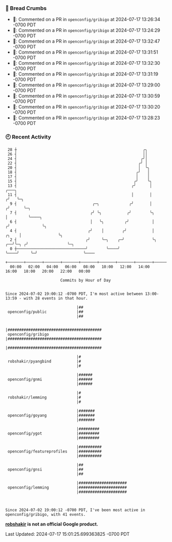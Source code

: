 ### 🍞 Bread Crumbs

 * 💬: Commented on a PR in  `openconfig/gribigo` at 2024-07-17 13:26:34 -0700 PDT
 * 💬: Commented on a PR in  `openconfig/gribigo` at 2024-07-17 13:24:29 -0700 PDT
 * 💬: Commented on a PR in  `openconfig/gribigo` at 2024-07-17 13:32:47 -0700 PDT
 * 💬: Commented on a PR in  `openconfig/gribigo` at 2024-07-17 13:31:51 -0700 PDT
 * 💬: Commented on a PR in  `openconfig/gribigo` at 2024-07-17 13:32:30 -0700 PDT
 * 💬: Commented on a PR in  `openconfig/gribigo` at 2024-07-17 13:31:19 -0700 PDT
 * 💬: Commented on a PR in  `openconfig/gribigo` at 2024-07-17 13:29:00 -0700 PDT
 * 💬: Commented on a PR in  `openconfig/gribigo` at 2024-07-17 13:30:59 -0700 PDT
 * 💬: Commented on a PR in  `openconfig/gribigo` at 2024-07-17 13:30:20 -0700 PDT
 * 💬: Commented on a PR in  `openconfig/gribigo` at 2024-07-17 13:28:23 -0700 PDT

### 🕘 Recent Activity
```
 28 ┼                                                       ╭╮
 26 ┤                                                       ││
 24 ┤                                                      ╭╯│
 22 ┤                                                     ╭╯ │
 20 ┤                                                     │  ╰╮
 18 ┤                                                    ╭╯   │
 17 ┤                                                    │    │
 15 ┤                                                   ╭╯    ╰╮
 13 ┤                                                  ╭╯      │                  ╭───╮
 11 ┤                                                  │       │                 ╭╯   ╰─╮
  9 ┤                                 ╭─╮             ╭╯       │                ╭╯      ╰─╮
  7 ┤                                ╭╯ ╰╮           ╭╯        ╰╮               │         ╰────╮
  6 ┤                                │   ╰╮         ╭╯          │              ╭╯              ╰╮
  4 ┤                               ╭╯    │        ╭╯           │        ╭╮    │                ╰╮
  2 ┤                              ╭╯     ╰─╮    ╭─╯            ╰╮    ╭──╯╰─╮ ╭╯                 ╰─╮
  0 ┼──────────────────────────────╯        ╰────╯               ╰────╯     ╰─╯                    ╰────
    +───────+───────+───────+───────+───────+───────+───────+───────+───────+───────+───────+───────+────
  00:00   02:00   04:00   06:00   08:00   10:00   12:00   14:00   16:00   18:00   20:00   22:00   00:00   

						Commits by Hour of Day


Since 2024-07-02 19:00:12 -0700 PDT, I'm most active between 13:00-13:59 - with 28 events in that hour.

```



```
                               |##
 openconfig/public             |##
                               |##

                               |#########################################
 openconfig/gribigo            |#########################################
                               |#########################################

                               |#
 robshakir/pyangbind           |#
                               |#

                               |######
 openconfig/gnmi               |######
                               |######

                               |#
 robshakir/lemming             |#
                               |#

                               |#######
 openconfig/goyang             |#######
                               |#######

                               |#########
 openconfig/ygot               |#########
                               |#########

                               |##########
 openconfig/featureprofiles    |##########
                               |##########

                               |##
 openconfig/gnsi               |##
                               |##

                               |#####################
 openconfig/lemming            |#####################
                               |#####################



Since 2024-07-02 19:00:12 -0700 PDT, I've been most active in openconfig/gribigo, with 41 events.

```
**[robshakir](mailto:robjs@google.com) is not an official Google product.**  


Last Updated: 2024-07-17 15:01:25.699363825 -0700 PDT
